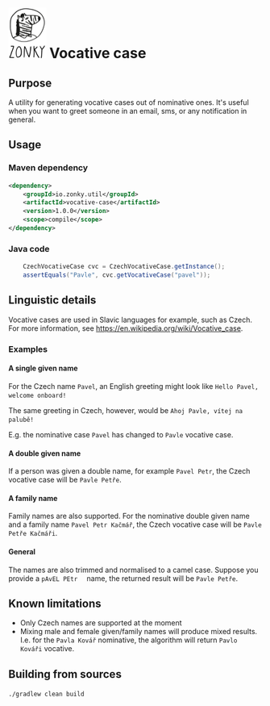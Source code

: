 # <img src="zonky.jpg" height="100"> Vocative case

## Purpose

A utility for generating vocative cases out of nominative ones.
It's useful when you want to greet someone in an email, sms, or any notification in general.

## Usage

### Maven dependency

```xml
<dependency>
    <groupId>io.zonky.util</groupId>
    <artifactId>vocative-case</artifactId>
    <version>1.0.0</version>
    <scope>compile</scope>
</dependency>
```

### Java code

```java
    CzechVocativeCase cvc = CzechVocativeCase.getInstance();
    assertEquals("Pavle", cvc.getVocativeCase("pavel"));
```

## Linguistic details

Vocative cases are used in Slavic languages for example, such as Czech. 
For more information, see https://en.wikipedia.org/wiki/Vocative_case.

### Examples

#### A single given name

For the Czech name `Pavel`, an English greeting might look like `Hello Pavel, welcome onboard!`

The same greeting in Czech, however, would be `Ahoj Pavle, vítej na palubě!`

E.g. the nominative case `Pavel` has changed to `Pavle` vocative case.

#### A double given name

If a person was given a double name, for example `Pavel Petr`, the Czech vocative case will be `Pavle Petře`.

#### A family name

Family names are also supported. For the nominative double given name and a family name `Pavel Petr Kačmář`,
the Czech vocative case will be `Pavle Petře Kačmáři`.

#### General

The names are also trimmed and normalised to a camel case. Suppose you provide a `pAvEL PEtr  ` name, the returned result will be `Pavle Petře`.

## Known limitations

- Only Czech names are supported at the moment
- Mixing male and female given/family names will produce mixed results.
    I.e. for the `Pavla Kovář` nominative, the algorithm will return `Pavlo Kováři` vocative.

## Building from sources

`./gradlew clean build`
